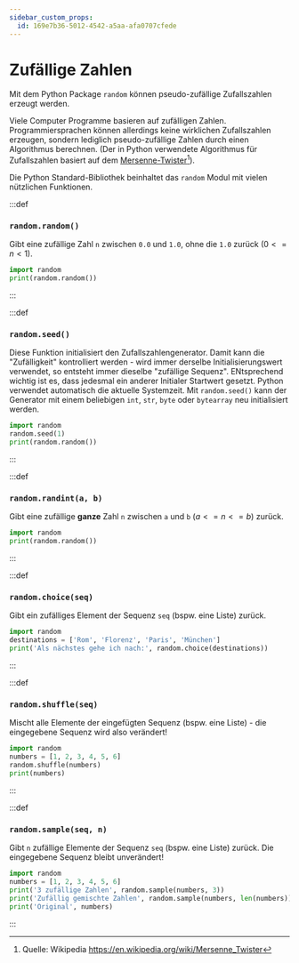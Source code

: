 ```yaml
---
sidebar_custom_props:
  id: 169e7b36-5012-4542-a5aa-afa0707cfede
---
```

# Zufällige Zahlen
Mit dem Python Package `random` können pseudo-zufällige Zufallszahlen erzeugt werden.

Viele Computer Programme basieren auf zufälligen Zahlen. Programmiersprachen können allerdings keine wirklichen Zufallszahlen erzeugen, sondern lediglich pseudo-zufällige Zahlen durch einen Algorithmus berechnen. (Der in Python verwendete Algorithmus für Zufallszahlen basiert auf dem [Mersenne-Twister](https://en.wikipedia.org/wiki/Mersenne_Twister)[^1]). 

Die Python Standard-Bibliothek beinhaltet das `random` Modul mit vielen nützlichen Funktionen.

:::def 
### `random.random()`
Gibt eine zufällige Zahl `n` zwischen `0.0` und `1.0`, ohne die `1.0` zurück ($0 <= n <1$).

```py slim live_py
import random
print(random.random())
```
:::

:::def 
### `random.seed()`
Diese Funktion initialisiert den Zufallszahlengenerator. Damit kann die "Zufälligkeit" kontrolliert werden - wird immer derselbe Initialisierungswert verwendet, so entsteht immer dieselbe "zufällige Sequenz". ENtsprechend wichtig ist es, dass jedesmal ein anderer Initialer Startwert gesetzt. Python verwendet automatisch die aktuelle Systemzeit. Mit `random.seed()` kann der Generator mit einem beliebigen `int`,  `str`, `byte` oder `bytearray` neu initialisiert werden.

```py slim live_py
import random
random.seed(1)
print(random.random())
```
:::

:::def 
### `random.randint(a, b)`
Gibt eine zufällige **ganze** Zahl `n` zwischen `a` und `b` ($a <= n <= b$) zurück.

```py slim live_py
import random
print(random.random())
```
:::


:::def 
### `random.choice(seq)`
Gibt ein zufälliges Element der Sequenz `seq` (bspw. eine Liste) zurück.

```py slim live_py
import random
destinations = ['Rom', 'Florenz', 'Paris', 'München']
print('Als nächstes gehe ich nach:', random.choice(destinations))
```
:::

:::def 
### `random.shuffle(seq)`
Mischt alle Elemente der eingefügten Sequenz (bspw. eine Liste) - die eingegebene Sequenz wird also verändert!

```py slim live_py
import random
numbers = [1, 2, 3, 4, 5, 6]
random.shuffle(numbers)
print(numbers)
```
:::

:::def
### `random.sample(seq, n)`

Gibt `n` zufällige Elemente der Sequenz `seq` (bspw. eine Liste) zurück. Die eingegebene Sequenz bleibt unverändert!


```py slim live_py
import random
numbers = [1, 2, 3, 4, 5, 6]
print('3 zufällige Zahlen', random.sample(numbers, 3))
print('Zufällig gemischte Zahlen', random.sample(numbers, len(numbers)))
print('Original', numbers)
```
:::

[^1]: Quelle: Wikipedia https://en.wikipedia.org/wiki/Mersenne_Twister